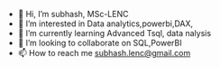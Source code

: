 - 👋 Hi, I’m subhash, MSc-LENC 
- 👀 I’m interested in Data analytics,powerbi,DAX,
- 🌱 I’m currently learning Advanced Tsql, data nalysis 
- 💞️ I’m looking to collaborate on SQL,PowerBI
- 📫 How to reach me subhash.lenc@gmail.com

<!---
subhashsql/subhashsql is a ✨ special ✨ repository because its `README.md` (this file) appears on your GitHub profile.
You can click the Preview link to take a look at your changes.
--->
